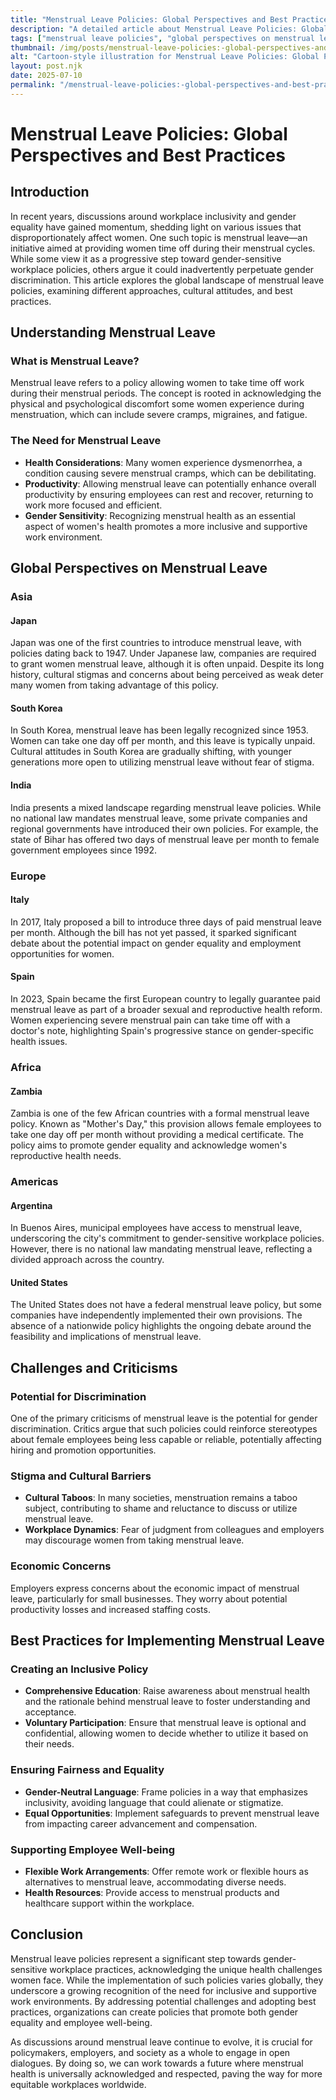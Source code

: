 ```yaml
---
title: "Menstrual Leave Policies: Global Perspectives and Best Practices"
description: "A detailed article about Menstrual Leave Policies: Global Perspectives and Best Practices."
tags: ["menstrual leave policies", "global perspectives on menstrual leave", "best practices for menstrual leave", "menstrual leave benefits", "menstrual leave around the world"]
thumbnail: /img/posts/menstrual-leave-policies:-global-perspectives-and-best-practices.webp
alt: "Cartoon-style illustration for Menstrual Leave Policies: Global Perspectives and Best Practices"
layout: post.njk
date: 2025-07-10
permalink: "/menstrual-leave-policies:-global-perspectives-and-best-practices/"
---
```


# Menstrual Leave Policies: Global Perspectives and Best Practices

## Introduction

In recent years, discussions around workplace inclusivity and gender equality have gained momentum, shedding light on various issues that disproportionately affect women. One such topic is menstrual leave—an initiative aimed at providing women time off during their menstrual cycles. While some view it as a progressive step toward gender-sensitive workplace policies, others argue it could inadvertently perpetuate gender discrimination. This article explores the global landscape of menstrual leave policies, examining different approaches, cultural attitudes, and best practices.

## Understanding Menstrual Leave

### What is Menstrual Leave?

Menstrual leave refers to a policy allowing women to take time off work during their menstrual periods. The concept is rooted in acknowledging the physical and psychological discomfort some women experience during menstruation, which can include severe cramps, migraines, and fatigue.

### The Need for Menstrual Leave

- **Health Considerations**: Many women experience dysmenorrhea, a condition causing severe menstrual cramps, which can be debilitating.
- **Productivity**: Allowing menstrual leave can potentially enhance overall productivity by ensuring employees can rest and recover, returning to work more focused and efficient.
- **Gender Sensitivity**: Recognizing menstrual health as an essential aspect of women's health promotes a more inclusive and supportive work environment.

## Global Perspectives on Menstrual Leave

### Asia

#### Japan

Japan was one of the first countries to introduce menstrual leave, with policies dating back to 1947. Under Japanese law, companies are required to grant women menstrual leave, although it is often unpaid. Despite its long history, cultural stigmas and concerns about being perceived as weak deter many women from taking advantage of this policy.

#### South Korea

In South Korea, menstrual leave has been legally recognized since 1953. Women can take one day off per month, and this leave is typically unpaid. Cultural attitudes in South Korea are gradually shifting, with younger generations more open to utilizing menstrual leave without fear of stigma.

#### India

India presents a mixed landscape regarding menstrual leave policies. While no national law mandates menstrual leave, some private companies and regional governments have introduced their own policies. For example, the state of Bihar has offered two days of menstrual leave per month to female government employees since 1992.

### Europe

#### Italy

In 2017, Italy proposed a bill to introduce three days of paid menstrual leave per month. Although the bill has not yet passed, it sparked significant debate about the potential impact on gender equality and employment opportunities for women.

#### Spain

In 2023, Spain became the first European country to legally guarantee paid menstrual leave as part of a broader sexual and reproductive health reform. Women experiencing severe menstrual pain can take time off with a doctor's note, highlighting Spain's progressive stance on gender-specific health issues.

### Africa

#### Zambia

Zambia is one of the few African countries with a formal menstrual leave policy. Known as "Mother's Day," this provision allows female employees to take one day off per month without providing a medical certificate. The policy aims to promote gender equality and acknowledge women's reproductive health needs.

### Americas

#### Argentina

In Buenos Aires, municipal employees have access to menstrual leave, underscoring the city's commitment to gender-sensitive workplace policies. However, there is no national law mandating menstrual leave, reflecting a divided approach across the country.

#### United States

The United States does not have a federal menstrual leave policy, but some companies have independently implemented their own provisions. The absence of a nationwide policy highlights the ongoing debate around the feasibility and implications of menstrual leave.

## Challenges and Criticisms

### Potential for Discrimination

One of the primary criticisms of menstrual leave is the potential for gender discrimination. Critics argue that such policies could reinforce stereotypes about female employees being less capable or reliable, potentially affecting hiring and promotion opportunities.

### Stigma and Cultural Barriers

- **Cultural Taboos**: In many societies, menstruation remains a taboo subject, contributing to shame and reluctance to discuss or utilize menstrual leave.
- **Workplace Dynamics**: Fear of judgment from colleagues and employers may discourage women from taking menstrual leave.

### Economic Concerns

Employers express concerns about the economic impact of menstrual leave, particularly for small businesses. They worry about potential productivity losses and increased staffing costs.

## Best Practices for Implementing Menstrual Leave

### Creating an Inclusive Policy

- **Comprehensive Education**: Raise awareness about menstrual health and the rationale behind menstrual leave to foster understanding and acceptance.
- **Voluntary Participation**: Ensure that menstrual leave is optional and confidential, allowing women to decide whether to utilize it based on their needs.

### Ensuring Fairness and Equality

- **Gender-Neutral Language**: Frame policies in a way that emphasizes inclusivity, avoiding language that could alienate or stigmatize.
- **Equal Opportunities**: Implement safeguards to prevent menstrual leave from impacting career advancement and compensation.

### Supporting Employee Well-being

- **Flexible Work Arrangements**: Offer remote work or flexible hours as alternatives to menstrual leave, accommodating diverse needs.
- **Health Resources**: Provide access to menstrual products and healthcare support within the workplace.

## Conclusion

Menstrual leave policies represent a significant step towards gender-sensitive workplace practices, acknowledging the unique health challenges women face. While the implementation of such policies varies globally, they underscore a growing recognition of the need for inclusive and supportive work environments. By addressing potential challenges and adopting best practices, organizations can create policies that promote both gender equality and employee well-being.

As discussions around menstrual leave continue to evolve, it is crucial for policymakers, employers, and society as a whole to engage in open dialogues. By doing so, we can work towards a future where menstrual health is universally acknowledged and respected, paving the way for more equitable workplaces worldwide.